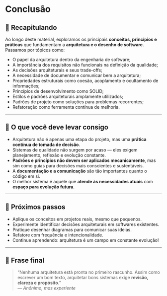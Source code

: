 # Conclusão

## 🧭 Recapitulando

Ao longo deste material, exploramos os principais **conceitos, princípios e práticas** que fundamentam a **arquitetura e o desenho de software**. Passamos por tópicos como:

- O papel da arquitetura dentro da engenharia de software;
- A importância dos requisitos não funcionais na definição da qualidade;
- As decisões arquiteturais e seus trade-offs;
- A necessidade de documentar e comunicar bem a arquitetura;
- Propriedades estruturais como coesão, acoplamento e ocultamento de informações;
- Princípios de desenvolvimento como SOLID;
- Estilos e padrões arquiteturais amplamente utilizados;
- Padrões de projeto como soluções para problemas recorrentes;
- Refatoração como ferramenta contínua de melhoria.

---

## 🎯 O que você deve levar consigo

- Arquitetura não é apenas uma etapa do projeto, mas uma **prática contínua de tomada de decisão**.
- Sistemas de qualidade não surgem por acaso — eles exigem planejamento, reflexão e evolução constante.
- **Padrões e princípios não devem ser aplicados mecanicamente**, mas sim como guias para decisões mais conscientes e sustentáveis.
- A **documentação e a comunicação** são tão importantes quanto o código em si.
- O melhor sistema é aquele que **atende às necessidades atuais** com **espaço para evolução futura**.

---

## 🚀 Próximos passos

- Aplique os conceitos em projetos reais, mesmo que pequenos.
- Experimente identificar decisões arquiteturais em softwares existentes.
- Pratique desenhar diagramas para comunicar suas ideias.
- Refatore com frequência e intencionalidade.
- Continue aprendendo: arquitetura é um campo em constante evolução!

---

## 📢 Frase final

> “Nenhuma arquitetura está pronta no primeiro rascunho. Assim como escrever um bom texto, arquitetar bons sistemas exige **revisão, clareza e propósito**.”  
> — _Anônimo, mas experiente_
